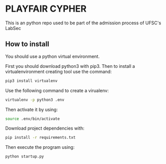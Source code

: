 # PLAYFAIR CYPHER

This is an python repo used to be part of the admission process of UFSC's LabSec

## How to install

You should use a python virtual environment.

First you should download python3 with pip3.
Then to install a virtualenvironment creating tool use the command:

``` bash
pip3 install virtualenv
```

Use the following command to create a virualenv:

``` bash
virtualenv -p python3 .env
```

Then activate it by using:

``` bash
source .env/bin/activate
```

Download project dependencies with:

``` bash
pip install -r requirements.txt
```

Then execute the program using:

``` bash
python startup.py
```
